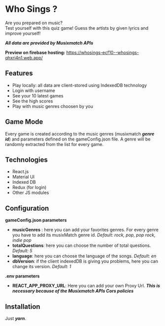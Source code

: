 # Who Sings ?
Are you prepared on music? <br>
Test yourself with this quiz game! Guess the artists by given lyrics and improve yourself!

***All data are provided by Musixmatch APIs*** 
<br>

**Preview on firebase hosting:**
https://whosings-ecf10--whosings-qhxri4n1.web.app/

## Features
- Play locally: all data are client-stored using IndexedDB technology
- Login with username 
- See your 10 latest games 
- See the high scores 
- Play with music genres choosen by you

## Game Mode
Every game is created according to the music genres (musixmatch ***genre id***) and parameters defined on the gameConfig.json file. A genre will be randomly extracted from the list for every game.

## Technologies
- React.js
- Material UI
- Indexed DB
- Redux (for login)
- Other JS modules

## Configuration

**gameConfig.json parameters**
  - **musicGenres** : here you can add your favorites genres. For every genre you have to add its musixMatch genre id. *Default: rock, pop, pop rock, indie pop*
  - **totalQuestions**: here you can choose the number of total questions. *Default: 5*
  - **language**: here you can choose the language of the songs. *Default: en*
  - **dbVersion**: if the client indexedDB is giving you problems, here you can change its version. *Default: 1*

**.env parameters**

  - **REACT_APP_PROXY_URL**: Here you can add your own Proxy Url. ***This is necessary because of the Musixmatch APIs Cors policies***

## Installation
Just ***yarn***.
